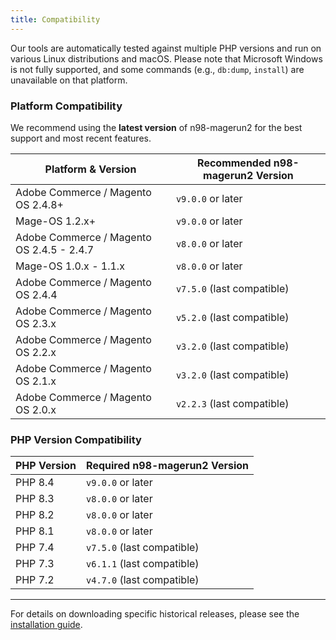 ```yaml
---
title: Compatibility
---
```


Our tools are automatically tested against multiple PHP versions and run on various Linux distributions and macOS. Please note that Microsoft Windows is not fully supported, and some commands (e.g., `db:dump`, `install`) are unavailable on that platform.

### Platform Compatibility

We recommend using the **latest version** of n98-magerun2 for the best support and most recent features.

| Platform & Version                        | Recommended n98-magerun2 Version |
| ----------------------------------------- |----------------------------------|
| Adobe Commerce / Magento OS 2.4.8+        | `v9.0.0` or later                |
| Mage-OS 1.2.x+                            | `v9.0.0` or later                |
| Adobe Commerce / Magento OS 2.4.5 - 2.4.7 | `v8.0.0` or later                |
| Mage-OS 1.0.x - 1.1.x                     | `v8.0.0` or later                |
| Adobe Commerce / Magento OS 2.4.4         | `v7.5.0` (last compatible)       |
| Adobe Commerce / Magento OS 2.3.x         | `v5.2.0` (last compatible)       |
| Adobe Commerce / Magento OS 2.2.x         | `v3.2.0` (last compatible)       |
| Adobe Commerce / Magento OS 2.1.x         | `v3.2.0` (last compatible)       |
| Adobe Commerce / Magento OS 2.0.x         | `v2.2.3` (last compatible)       |

### PHP Version Compatibility

| PHP Version | Required n98-magerun2 Version |
| ----------- |-------------------------------|
| PHP 8.4     | `v9.0.0` or later             |
| PHP 8.3     | `v8.0.0` or later             |
| PHP 8.2     | `v8.0.0` or later             |
| PHP 8.1     | `v8.0.0` or later             |
| PHP 7.4     | `v7.5.0` (last compatible)    |
| PHP 7.3     | `v6.1.1` (last compatible)    |
| PHP 7.2     | `v4.7.0` (last compatible)    |

---

For details on downloading specific historical releases, please see the [installation guide](./installation.md).
